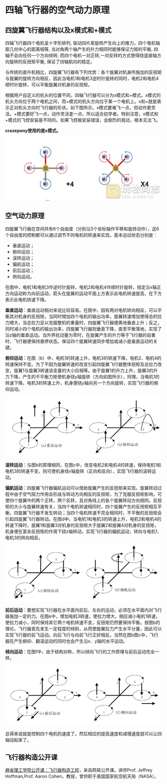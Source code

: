 
#  四轴飞行器的空气动力原理


## 四旋翼飞行器结构以及x模式和+模式
四轴飞行器四个电机呈十字形排列, 驱动四片桨旋转产生向上的推力。四个电机轴距几何中心的距离相等, 当对角两个轴产生的升力相同时能够保证力矩的平衡, 四轴不会向任何一个方向倾转; 而四个电机一对正转,一对反转的方式使得绕竖直轴方向旋转的反扭矩平衡, 保证了四轴航向的稳定。

与传统的直升机相比，四旋翼飞行器有下列优势：各个旋翼对机身所施加的反扭矩与旋翼的旋转方向相反，因此当电机1和电机3逆时针旋转的同时，电机2和电机4顺时针旋转，可以平衡旋翼对机身的反扭矩。

根据用户自定义的机头的位置不同，四轴飞行器可以分为x模式和+模式。x模式的机头方向位于两个电机之间，而+模式的机头方向位于某一个电机上。x和+就是表示正对机头方向时飞行器的形状。如下图所示。x模式要难飞一点，但动作更灵活。+模式要好飞一点，动作灵活差一点，所以适合初学者。特别注意，x模式和+模式的飞控安装是不同的。如果飞控板安装错误，会剧烈的晃动，根本无法飞。

**crazepony使用的是x模式。**

![](/assets/img/model.jpg)

## 空气动力原理
四旋翼飞行器在空间共有6个自由度（分别沿3个坐标轴作平移和旋转动作），这6个自由度的控制都可以通过调节不同电机的转速来实现。基本运动状态分别是：

* 垂直运动；
* 俯仰运动；
* 滚转运动；
* 偏航运动；
* 前后运动；
* 侧向运动。

在图中，电机1和电机3作逆时针旋转，电机2和电机4作顺时针旋转，规定沿x轴正方向运动称为向前运动，箭头在旋翼的运动平面上方表示此电机转速提高，在下方表示此电机转速下降。

**垂直运动**：垂直运动相对来说比较容易。在图中，因有两对电机转向相反，可以平衡其对机身的反扭矩，当同时增加四个电机的输出功率，旋翼转速增加使得总的拉力增大，当总拉力足以克服整机的重量时，四旋翼飞行器便离地垂直上升；反之，同时减小四个电机的输出功率，四旋翼飞行器则垂直下降，直至平衡落地，实现了沿z轴的垂直运动。当外界扰动量为零时，在旋翼产生的升力等于飞行器的自重时，飞行器便保持悬停状态。保证四个旋翼转速同步增加或减小是垂直运动的关键。

**俯仰运动**：在图（b）中，电机1的转速上升，电机3的转速下降，电机2、电机4的转速保持不变。为了不因为旋翼转速的改变引起四旋翼飞行器整体扭矩及总拉力改变，旋翼1与旋翼3转速该变量的大小应相等。由于旋翼1的升力上升，旋翼3的升力下降，产生的不平衡力矩使机身绕y轴旋转（方向如图所示），同理，当电机1的转速下降，电机3的转速上升，机身便绕y轴向另一个方向旋转，实现飞行器的俯仰运动。

![](/assets/img/aerodynamic-1.png)

**滚转运动**：与图b的原理相同，在图c中，改变电机2和电机4的转速，保持电机1和电机3的转速不变，则可使机身绕x轴旋转（正向和反向），实现飞行器的滚转运动。

**偏航运动**：四旋翼飞行器偏航运动可以借助旋翼产生的反扭矩来实现。旋翼转动过程中由于空气阻力作用会形成与转动方向相反的反扭矩，为了克服反扭矩影响，可使四个旋翼中的两个正转，两个反转，且对角线上的各个旋翼转动方向相同。反扭矩的大小与旋翼转速有关，当四个电机转速相同时，四个旋翼产生的反扭矩相互平衡，四旋翼飞行器不发生转动；当四个电机转速不完全相同时，不平衡的反扭矩会引起四旋翼飞行器转动。在图d中，当电机1和电机3的转速上升，电机2和电机4的转速下降时，旋翼1和旋翼3对机身的反扭矩大于旋翼2和旋翼4对机身的反扭矩，机身便在富余反扭矩的作用下绕z轴转动，实现飞行器的偏航运动，转向与电机1、电机3的转向相反。

![](/assets/img/aerodynamic-2.png)

**前后运动**：要想实现飞行器在水平面内前后、左右的运动，必须在水平面内对飞行器施加一定的力。在图e中，增加电机3转速，使拉力增大，相应减小电机1转速，使拉力减小，同时保持其它两个电机转速不变，反扭矩仍然要保持平衡。按图b的理论，飞行器首先发生一定程度的倾斜，从而使旋翼拉力产生水平分量，因此可以实现飞行器的前飞运动。向后飞行与向前飞行正好相反。当然在图b图c中，飞行器在产生俯仰、翻滚运动的同时也会产生沿x、y轴的水平运动。

**倾向运动**：在图f中，由于结构对称，所以倾向飞行的工作原理与前后运动完全一样。

![](/assets/img/aerodynamic-3.png)

总得来说就是控制四个电机的速度了。然后相应的提高速度和减慢速度就可以让四轴动起来了。


## 飞行器构造公开课

[麻省理工学院公开课：飞行器构造工程](http://v.163.com/special/opencourse/aircraftsystem.html)，来自网易公开课。讲师Prof. Jeffrey Hoffman,Prof. Aaron Cohen，教授，曾供职于美国国家航空航天局（NASA）。

